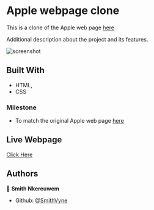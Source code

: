 # Apple webpage clone

This is a clone of the Apple web page [here](https://web.archive.org/web/20140301004610/http://www.apple.com/)

Additional description about the project and its features.

![screenshot]()
## Built With

- HTML,
- CSS

### Milestone

- To match the original Apple web page [here](https://web.archive.org/web/20140301004610/http://www.apple.com/)

## Live Webpage

[Click Here]()

## Authors

👤 **Smith Nkereuwem**

- Github: [@SmithVyne](https://github.com/smithvyne)